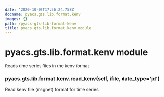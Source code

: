 ```yaml
---
date: '2020-10-02T17:56:24.758Z'
docname: pyacs.gts.lib.format.kenv
images: {}
path: /pyacs-gts-lib-format-kenv
title: pyacs.gts.lib.format.kenv module
---
```


# pyacs.gts.lib.format.kenv module

Reads time series files in the kenv format


### pyacs.gts.lib.format.kenv.read_kenv(self, ifile, date_type='jd')
Read kenv file (magnet) format for time series
